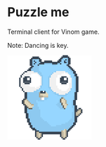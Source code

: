 # Puzzle me  

Terminal client for Vinom game.


Note: Dancing is key.

![goofer](./assets/logo/gopher-dance-long-3x.gif)

